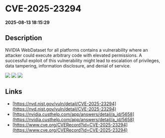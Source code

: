 # CVE-2025-23294

**2025-08-13 18:15:29**

## Description
NVIDIA WebDataset for all platforms contains a vulnerability where an attacker could execute arbitrary code with elevated permissions. A successful exploit of this vulnerability might lead to escalation of privileges, data tampering, information disclosure, and denial of service.

![](https://img.shields.io/static/v1?label=Score&message=7.8&color=red)
![](https://img.shields.io/static/v1?label=Severity&message=HIGH&color=red)
![](https://img.shields.io/static/v1?label=CWE&message=RCE&color=green)

## Links
- [https://nvd.nist.gov/vuln/detail/CVE-2025-23294](https://nvd.nist.gov/vuln/detail/CVE-2025-23294)
- [https://nvidia.custhelp.com/app/answers/detail/a_id/5658](https://nvidia.custhelp.com/app/answers/detail/a_id/5658)
- [https://www.cve.org/CVERecord?id=CVE-2025-23294](https://www.cve.org/CVERecord?id=CVE-2025-23294)
